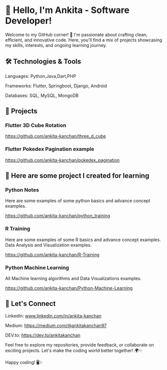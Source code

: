 
# 👋 Hello, I'm Ankita - Software Developer!
Welcome to my GitHub corner! 🚀 I'm passionate about crafting clean, efficient, and innovative code. Here, you'll find a mix of projects showcasing my skills, interests, and ongoing learning journey.

## 🛠️ Technologies & Tools
Languages: Python,Java,Dart,PHP

Frameworks: Flutter, Springboot, Django, Android

Databases: SQL, MySQL, MongoDB

## 🚀 Projects

### Flutter 3D Cube Rotation
https://github.com/ankita-kanchan/three_d_cube

### Flutter Pokedex Pagination example
https://github.com/ankita-kanchan/pokedex_pagination

## 🌱 Here are some project I created for learning

### Python Notes

Here are some examples of some python basics and advance concept examples.

https://github.com/ankita-kanchan/python_training

### R Training
Here are some examples of some R basics and advance concept examples. Data Analysis and Visualization examples.

https://github.com/ankita-kanchan/R-Training

### Python Machine Learning
All Machine learning algorithms and Data Visualizations examples.

https://github.com/ankita-kanchan/Python-Machine-Learning


## 💬 Let's Connect
LinkedIn: www.linkedin.com/in/ankita-kanchan

Medium: https://medium.com/@ankitakanchan97

DEV.to: https://dev.to/ankitakanchan

Feel free to explore my repositories, provide feedback, or collaborate on exciting projects. Let's make the coding world better together! 🌍✨


Happy coding! 🖥️✨
